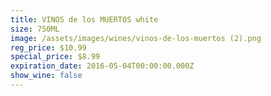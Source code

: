 ```yaml
---
title: VINOS de los MUERTOS white
size: 750ML
image: /assets/images/wines/vinos-de-los-muertos (2).png
reg_price: $10.99
special_price: $8.99
expiration_date: 2016-05-04T00:00:00.000Z
show_wine: false
---
```



